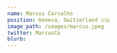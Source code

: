 ```yaml
---
name: Marcus Carvalho
position: Geneva, Switzerland 🇨🇭
image_path: /images/marcus.jpeg
twitter: MarcusCa
blurb: 
---
```

